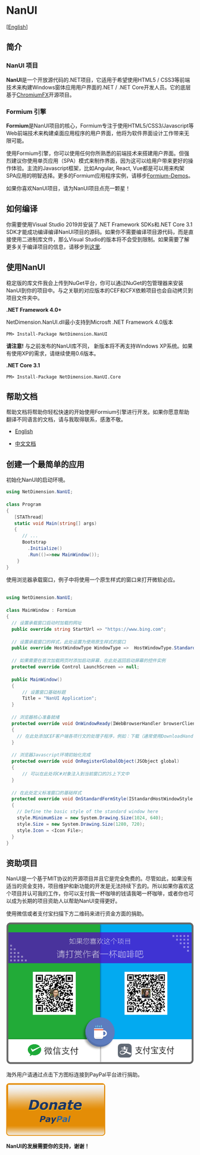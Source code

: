 # NanUI 

[[English](./README.en-US.md)]

## 简介

### NanUI 项目

**NanUI**是一个开放源代码的.NET项目，它适用于希望使用HTML5 / CSS3等前端技术来构建Windows窗体应用用户界面的.NET / .NET Core开发人员。它的底层基于[ChromiumFX](https://bitbucket.org/chromiumfx/chromiumfx)开源项目。

### Formium 引擎

**Formium**是NanUI项目的核心，Formium专注于使用HTML5/CSS3/Javascript等Web前端技术来构建桌面应用程序的用户界面，他将为软件界面设计工作带来无限可能。

使用Formium引擎，你可以使用任何你所熟悉的前端技术来搭建用户界面。但强烈建议你使用单页应用（SPA）模式来制作界面，因为这可以给用户带来更好的操作体验。主流的Javascript框架，比如Angular, React, Vue都是可以用来构架SPA应用的明智选择。更多的Formium应用程序实例，请移步[Formium-Demos](https://github.com/NetDimension/Formium-Demos)。

如果你喜欢NanUI项目，请为NanUI项目点亮一颗星！

## 如何编译

你需要使用Visual Studio 2019并安装了.NET Framework SDKs和.NET Core 3.1 SDK才能成功编译编译NanUI项目的源码。如果你不需要编译项目源代码，而是直接使用二进制库文件，那么Visual Studio的版本将不会受到限制。如果需要了解更多关于编译项目的信息，请移步到[这里](src/README.md).


## 使用NanUI

稳定版的库文件我会上传到NuGet平台，你可以通过NuGet的包管理器来安装NanUI到你的项目中。与之关联的对应版本的CEF和CFX依赖项目也会自动拷贝到项目文件夹中。

**.NET Framework 4.0+**

NetDimension.NanUI.dll最小支持到Microsft .NET Framework 4.0版本

```
PM> Install-Package NetDimension.NanUI
```

**请注意!** 与之前发布的NanUI库不同， 新版本将不再支持Windows XP系统。如果有使用XP的需求，请继续使用0.6版本。

**.NET Core 3.1**
```
PM> Install-Package NetDimension.NanUI.Core
```

## 帮助文档

帮助文档将帮助你轻松快速的开始使用Formium引擎进行开发。如果你愿意帮助翻译不同语言的文档，请与我取得联系，感激不敬。 

- [English](documents/README.md)

- [中文文档](documents/README.md)

## 创建一个最简单的应用

初始化NanUI的启动环境。

```C#
using NetDimension.NanUI;

class Program
{
   [STAThread]
   static void Main(string[] args)
   {
      // ...
      Bootstrap
        .Initialize()
        .Run(()=>new MainWindow());
    }
}
```

使用浏览器承载窗口，例子中将使用一个原生样式的窗口来打开微软必应。
```C#

using NetDimension.NanUI;

class MainWindow : Formium
{
  // 设置承载窗口启动时加载的网址
  public override string StartUrl => "https://www.bing.com";

  // 设置承载窗口的样式，此处设置为使用原生样式的窗口 
  public override HostWindowType WindowType =>  HostWindowType.Standard;

  // 如果需要在首次加载网页时添加启动屏幕，在此处返回启动屏幕的控件实例
  protected override Control LaunchScreen => null;

  public MainWindow()
  {
      // 设置窗口基础标题
      Title = "NanUI Application";
  }

  // 浏览器核心准备就绪
  protected override void OnWindowReady(IWebBrowserHandler browserClient)
  {
    // 在此处添加CEF客户端各项行文的处理子程序，例如：下载（通常使用DownloadHandler处理下载过程）、弹窗（LiftSpanHandler）、信息显示（DisplayHandler）等等。
  }

  // 浏览器Javascript环境初始化完成
  protected override void OnRegisterGlobalObject(JSObject global)
  {
      // 可以在此处将C#对象注入到当前窗口的JS上下文中
  }

  // 在此处定义标准窗口的基础样式
  protected override void OnStandardFormStyle(IStandardHostWindowStyle style)
  {
    // Define the basic style of the standard window here
    style.MinimumSize = new System.Drawing.Size(1024, 640);
    style.Size = new System.Drawing.Size(1280, 720);
    style.Icon = <Icon File>;
  }
}
```

## 资助项目
NanUI是一个基于MIT协议的开源项目并且它是完全免费的。尽管如此，如果没有适当的资金支持，项目维护和新功能的开发是无法持续下去的。所以如果你喜欢这个项目并认可我的工作，你可以支付我一杯咖啡的钱请我喝一杯咖啡，或者你也可以成为长期的项目资助人以帮助NanUI变得更好。

使用微信或者支付宝扫描下方二维码来进行资金方面的捐助。

![DONATE](documents/images/qrcode.png)


海外用户请通过点击下方图标连接到PayPal平台进行捐助。

[![DONATE](documents/images/paypal.png)](https://www.paypal.me/mrjson)

**NanUI的发展需要你的支持，谢谢！**